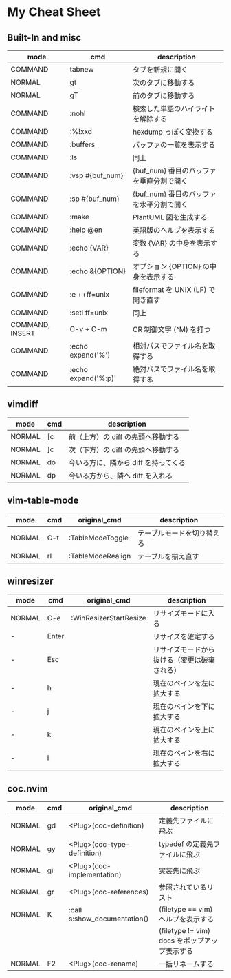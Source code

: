 # My Cheat Sheet

## Built-In and misc

| mode            | cmd                 | description                              |
|-----------------|---------------------|------------------------------------------|
| COMMAND         | tabnew              | タブを新規に開く                         |
| NORMAL          | gt                  | 次のタブに移動する                       |
| NORMAL          | gT                  | 前のタブに移動する                       |
| COMMAND         | :nohl               | 検索した単語のハイライトを解除する       |
| COMMAND         | :%!xxd              | hexdump っぽく変換する                   |
| COMMAND         | :buffers            | バッファの一覧を表示する                 |
| COMMAND         | :ls                 | 同上                                     |
| COMMAND         | :vsp #{buf_num}     | {buf_num} 番目のバッファを垂直分割で開く |
| COMMAND         | :sp #{buf_num}      | {buf_num} 番目のバッファを水平分割で開く |
| COMMAND         | :make               | PlantUML 図を生成する                    |
| COMMAND         | :help @en           | 英語版のヘルプを表示する                 |
| COMMAND         | :echo {VAR}         | 変数 {VAR} の中身を表示する              |
| COMMAND         | :echo &{OPTION}     | オプション {OPTION} の中身を表示する     |
| COMMAND         | :e ++ff=unix        | fileformat を UNIX (LF) で開き直す       |
| COMMAND         | :setl ff=unix       | 同上                                     |
| COMMAND, INSERT | C-v + C-m           | CR 制御文字 (^M) を打つ                  |
| COMMAND         | :echo expand('%')   | 相対パスでファイル名を取得する           |
| COMMAND         | :echo expand('%:p)' | 絶対パスでファイル名を取得する           |

## vimdiff

| mode   | cmd | description                          |
| ---    | --- | ---                                  |
| NORMAL | [c  | 前（上方）の diff の先頭へ移動する   |
| NORMAL | ]c  | 次（下方）の diff の先頭へ移動する   |
| NORMAL | do  | 今いる方に、隣から diff を持ってくる |
| NORMAL | dp  | 今いる方から、隣へ diff を入れる     |

## vim-table-mode

| mode   | cmd               | original_cmd      | description                |
|--------|-------------------|-------------------|----------------------------|
| NORMAL | C-t               | :TableModeToggle  | テーブルモードを切り替える |
| NORMAL | rl                | :TableModeRealign | テーブルを揃え直す         |

## winresizer

| mode   | cmd   | original_cmd           | description                                  |
|--------|-------|------------------------|----------------------------------------------|
| NORMAL | C-e   | :WinResizerStartResize | リサイズモードに入る                         |
| -      | Enter |                        | リサイズを確定する                           |
| -      | Esc   |                        | リサイズモードから抜ける（変更は破棄される） |
| -      | h     |                        | 現在のペインを左に拡大する                   |
| -      | j     |                        | 現在のペインを下に拡大する                   |
| -      | k     |                        | 現在のペインを上に拡大する                   |
| -      | l     |                        | 現在のペインを右に拡大する                   |

## coc.nvim

| mode   | cmd | original_cmd                 | description                                   |
|--------|-----|------------------------------|-----------------------------------------------|
| NORMAL | gd  | \<Plug>(coc-definition)      | 定義先ファイルに飛ぶ                          |
| NORMAL | gy  | \<Plug>(coc-type-definition) | typedef の定義先ファイルに飛ぶ                |
| NORMAL | gi  | \<Plug>(coc-implementation)   | 実装先に飛ぶ                                  |
| NORMAL | gr  | \<Plug>(coc-references)       | 参照されているリスト                          |
| NORMAL | K   | :call s:show_documentation() | (filetype == vim) ヘルプを表示する            |
|        |     |                              | (filetype != vim) docs をポップアップ表示する |
| NORMAL | F2  | \<Plug>(coc-rename)           | 一括リネームする                              |

